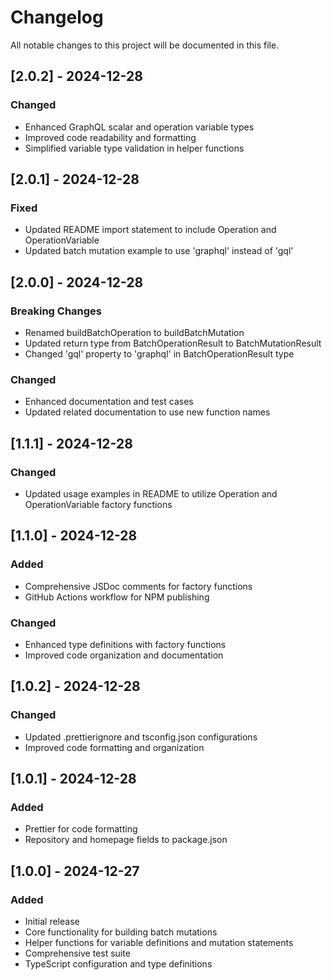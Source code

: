 # Changelog

All notable changes to this project will be documented in this file.

## [2.0.2] - 2024-12-28

### Changed

- Enhanced GraphQL scalar and operation variable types
- Improved code readability and formatting
- Simplified variable type validation in helper functions

## [2.0.1] - 2024-12-28

### Fixed

- Updated README import statement to include Operation and OperationVariable
- Updated batch mutation example to use 'graphql' instead of 'gql'

## [2.0.0] - 2024-12-28

### Breaking Changes

- Renamed buildBatchOperation to buildBatchMutation
- Updated return type from BatchOperationResult to BatchMutationResult
- Changed 'gql' property to 'graphql' in BatchOperationResult type

### Changed

- Enhanced documentation and test cases
- Updated related documentation to use new function names

## [1.1.1] - 2024-12-28

### Changed

- Updated usage examples in README to utilize Operation and OperationVariable factory functions

## [1.1.0] - 2024-12-28

### Added

- Comprehensive JSDoc comments for factory functions
- GitHub Actions workflow for NPM publishing

### Changed

- Enhanced type definitions with factory functions
- Improved code organization and documentation

## [1.0.2] - 2024-12-28

### Changed

- Updated .prettierignore and tsconfig.json configurations
- Improved code formatting and organization

## [1.0.1] - 2024-12-28

### Added

- Prettier for code formatting
- Repository and homepage fields to package.json

## [1.0.0] - 2024-12-27

### Added

- Initial release
- Core functionality for building batch mutations
- Helper functions for variable definitions and mutation statements
- Comprehensive test suite
- TypeScript configuration and type definitions
